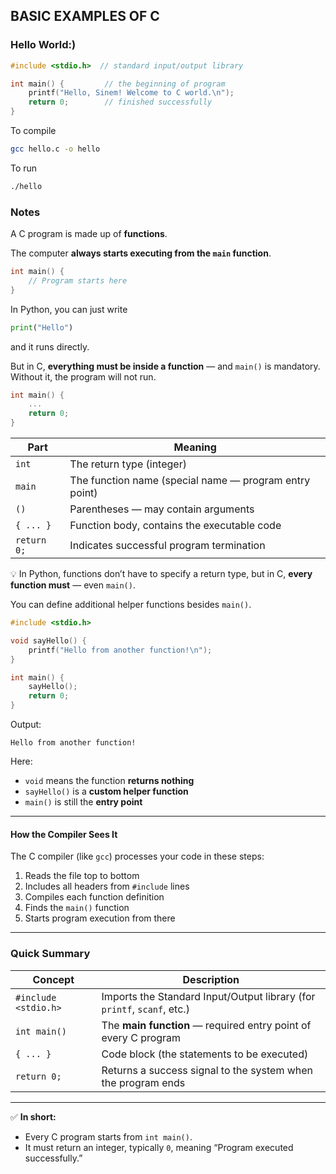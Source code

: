 ## BASIC EXAMPLES OF C

### Hello World:)

```c
#include <stdio.h>  // standard input/output library

int main() {         // the beginning of program
    printf("Hello, Sinem! Welcome to C world.\n");
    return 0;        // finished successfully
}
```

To compile 

```bash
gcc hello.c -o hello
```

To run

```bash
./hello
```

### Notes

A C program is made up of **functions**.  

The computer **always starts executing from the `main` function**.

```c
int main() {
    // Program starts here
}
```

In Python, you can just write

```python
print("Hello")
```
and it runs directly.  


But in C, **everything must be inside a function** — and `main()` is mandatory.   Without it, the program will not run.

```c
int main() {
    ...
    return 0;
}
```

| Part | Meaning |
|------|----------|
| `int` | The return type (integer) |
| `main` | The function name (special name — program entry point) |
| `()` | Parentheses — may contain arguments |
| `{ ... }` | Function body, contains the executable code |
| `return 0;` | Indicates successful program termination |

💡 In Python, functions don’t have to specify a return type,  but in C, **every function must** — even `main()`.


You can define additional helper functions besides `main()`.

```c
#include <stdio.h>

void sayHello() {
    printf("Hello from another function!\n");
}

int main() {
    sayHello();
    return 0;
}
```

Output: 

```
Hello from another function!
```

Here:
- `void` means the function **returns nothing**
- `sayHello()` is a **custom helper function**
- `main()` is still the **entry point**

---

#### How the Compiler Sees It

The C compiler (like `gcc`) processes your code in these steps:
1. Reads the file top to bottom  
2. Includes all headers from `#include` lines  
3. Compiles each function definition  
4. Finds the `main()` function  
5. Starts program execution from there  

---

### Quick Summary

| Concept | Description |
|----------|-------------|
| `#include <stdio.h>` | Imports the Standard Input/Output library (for `printf`, `scanf`, etc.) |
| `int main()` | The **main function** — required entry point of every C program |
| `{ ... }` | Code block (the statements to be executed) |
| `return 0;` | Returns a success signal to the system when the program ends |


---

✅ **In short:**
- Every C program starts from `int main()`.  
- It must return an integer, typically `0`, meaning “Program executed successfully.”